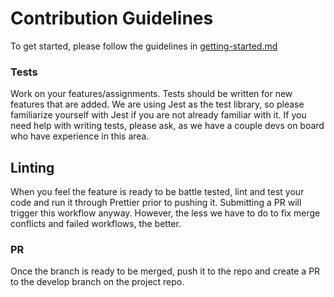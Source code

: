 # Contribution Guidelines

To get started, please follow the guidelines in [getting-started.md](getting-started.md)

### Tests
Work on your features/assignments. Tests should be written for new features that are added. We are using Jest as the test library, so please familiarize yourself with Jest if you are not already familiar with it. If you need help with writing tests, please ask, as we have a couple devs on board who have experience in this area.

## Linting
When you feel the feature is ready to be battle tested, lint and test your code and run it through Prettier prior to pushing it. Submitting a PR will trigger this workflow anyway. However, the less we have to do to fix merge conflicts and failed workflows, the better.

### PR
Once the branch is ready to be merged, push it to the repo and create a PR to the develop branch on the project repo.
